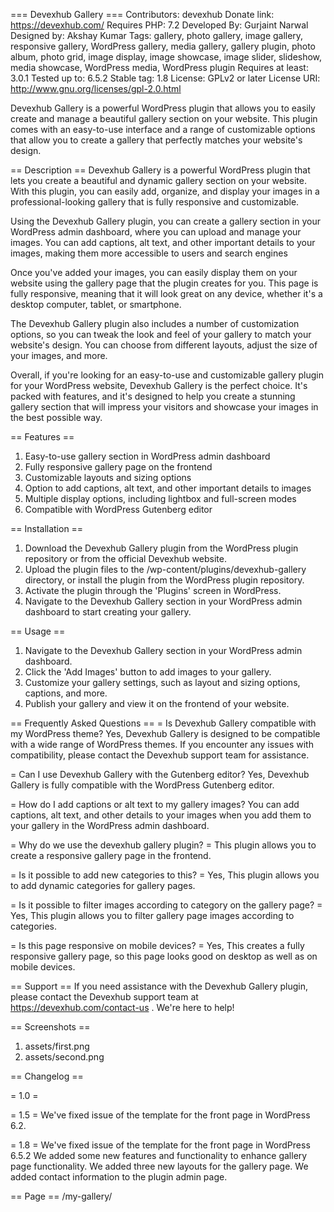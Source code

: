 === Devexhub Gallery ===
Contributors: devexhub
Donate link: https://devexhub.com/
Requires PHP: 7.2
Developed By: Gurjaint Narwal
Designed by: Akshay Kumar
Tags: gallery, photo gallery, image gallery, responsive gallery, WordPress gallery, media gallery, gallery plugin, photo album, photo grid, image display, image showcase, image slider, slideshow, media showcase, WordPress media, WordPress plugin
Requires at least: 3.0.1
Tested up to: 6.5.2
Stable tag: 1.8
License: GPLv2 or later
License URI: http://www.gnu.org/licenses/gpl-2.0.html

Devexhub Gallery is a powerful WordPress plugin that allows you to easily create and manage a beautiful gallery section on your website. This plugin comes with an easy-to-use interface and a range of customizable options that allow you to create a gallery that perfectly matches your website's design.

== Description ==
Devexhub Gallery is a powerful WordPress plugin that lets you create a beautiful and dynamic gallery section on your website. With this plugin, you can easily add, organize, and display your images in a professional-looking gallery that is fully responsive and customizable.

Using the Devexhub Gallery plugin, you can create a gallery section in your WordPress admin dashboard, where you can upload and manage your images. You can add captions, alt text, and other important details to your images, making them more accessible to users and search engines

Once you've added your images, you can easily display them on your website using the gallery page that the plugin creates for you. This page is fully responsive, meaning that it will look great on any device, whether it's a desktop computer, tablet, or smartphone.

The Devexhub Gallery plugin also includes a number of customization options, so you can tweak the look and feel of your gallery to match your website's design. You can choose from different layouts, adjust the size of your images, and more.

Overall, if you're looking for an easy-to-use and customizable gallery plugin for your WordPress website, Devexhub Gallery is the perfect choice. It's packed with features, and it's designed to help you create a stunning gallery section that will impress your visitors and showcase your images in the best possible way.

== Features ==
1. Easy-to-use gallery section in WordPress admin dashboard
2. Fully responsive gallery page on the frontend
3. Customizable layouts and sizing options
4. Option to add captions, alt text, and other important details to images
5. Multiple display options, including lightbox and full-screen modes
6. Compatible with WordPress Gutenberg editor

== Installation ==

1. Download the Devexhub Gallery plugin from the WordPress plugin repository or from the official Devexhub website.
2. Upload the plugin files to the /wp-content/plugins/devexhub-gallery directory, or install the plugin from the WordPress plugin repository.
3. Activate the plugin through the 'Plugins' screen in WordPress.
4. Navigate to the Devexhub Gallery section in your WordPress admin dashboard to start creating your gallery.

== Usage ==
1. Navigate to the Devexhub Gallery section in your WordPress admin dashboard.
2. Click the 'Add Images' button to add images to your gallery.
3. Customize your gallery settings, such as layout and sizing options, captions, and more.
4. Publish your gallery and view it on the frontend of your website.

== Frequently Asked Questions ==
= Is Devexhub Gallery compatible with my WordPress theme?
Yes, Devexhub Gallery is designed to be compatible with a wide range of WordPress themes. If you encounter any issues with compatibility, please contact the Devexhub support team for assistance.

= Can I use Devexhub Gallery with the Gutenberg editor?
Yes, Devexhub Gallery is fully compatible with the WordPress Gutenberg editor.

= How do I add captions or alt text to my gallery images?
You can add captions, alt text, and other details to your images when you add them to your gallery in the WordPress admin dashboard.

= Why do we use the devexhub gallery plugin? =
This plugin allows you to create a responsive gallery page in the frontend.

= Is it possible to add new categories to this? =
Yes, This plugin allows you to add dynamic categories for gallery pages.

= Is it possible to filter images according to category on the gallery page? =
Yes, This plugin allows you to filter gallery page images according to categories.

= Is this page responsive on mobile devices? =
Yes, This creates a fully responsive gallery page, so this page looks good on desktop as well as on mobile devices.

== Support ==
If you need assistance with the Devexhub Gallery plugin, please contact the Devexhub support team at https://devexhub.com/contact-us . We're here to help!

== Screenshots ==

1. assets/first.png
2. assets/second.png

== Changelog ==

= 1.0 =

= 1.5 =
We've fixed issue of the template for the front page in WordPress 6.2.


= 1.8 =
We've fixed issue of the template for the front page in WordPress 6.5.2
We added some new features and functionality to enhance gallery page functionality.
We added three new layouts for the gallery page.
We added contact information to the plugin admin page.

== Page ==
/my-gallery/